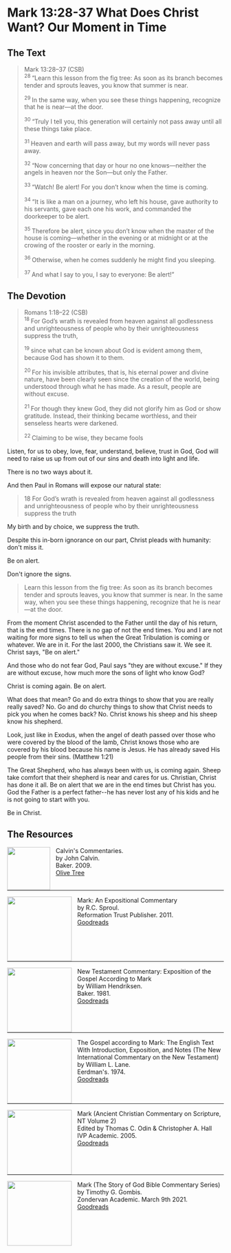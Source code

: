 # Mark 13:28-37 What Does Christ Want? Our Moment in Time

## The Text

>Mark 13:28–37 (CSB)  
><sup> 28 </sup> “Learn this lesson from the fig tree: As soon as its branch becomes tender and sprouts leaves, you know that summer is near. 
>
><sup> 29 </sup> In the same way, when you see these things happening, recognize that he is near—at the door. 
>
><sup> 30 </sup> “Truly I tell you, this generation will certainly not pass away until all these things take place. 
>
><sup> 31 </sup> Heaven and earth will pass away, but my words will never pass away. 
>
><sup> 32 </sup> “Now concerning that day or hour no one knows—neither the angels in heaven nor the Son—but only the Father. 
>
><sup> 33 </sup> “Watch! Be alert! For you don’t know when the time is coming. 
>
><sup> 34 </sup> “It is like a man on a journey, who left his house, gave authority to his servants, gave each one his work, and commanded the doorkeeper to be alert. 
>
><sup> 35 </sup> Therefore be alert, since you don’t know when the master of the house is coming—whether in the evening or at midnight or at the crowing of the rooster or early in the morning. 
>
><sup> 36 </sup> Otherwise, when he comes suddenly he might find you sleeping. 
>
><sup> 37 </sup> And what I say to you, I say to everyone: Be alert!”

## The Devotion

>Romans 1:18–22 (CSB)  
><sup> 18 </sup> For God’s wrath is revealed from heaven against all godlessness and unrighteousness of people who by their unrighteousness suppress the truth, 
>
><sup> 19 </sup> since what can be known about God is evident among them, because God has shown it to them. 
>
><sup> 20 </sup> For his invisible attributes, that is, his eternal power and divine nature, have been clearly seen since the creation of the world, being understood through what he has made. As a result, people are without excuse. 
>
><sup> 21 </sup> For though they knew God, they did not glorify him as God or show gratitude. Instead, their thinking became worthless, and their senseless hearts were darkened. 
>
><sup> 22 </sup> Claiming to be wise, they became fools

Listen, for us to obey, love, fear, understand, believe, trust in God, God will need to raise us up from out of our sins and death into light and life.

There is no two ways about it.

And then Paul in Romans will expose our natural state:

> 18 For God’s wrath is revealed from heaven against all godlessness and unrighteousness of people who by their unrighteousness suppress the truth

My birth and by choice, we suppress the truth.

Despite this in-born ignorance on our part, Christ pleads with humanity: don't miss it.

Be on alert.

Don't ignore the signs.

>Learn this lesson from the fig tree: As soon as its branch becomes tender and sprouts leaves, you know that summer is near. In the same way, when you see these things happening, recognize that he is near—at the door.

From the moment Christ ascended to the Father until the day of his return, that is the end times. There is no gap of not the end times. You and I are not waiting for more signs to tell us when the Great Tribulation is coming or whatever. We are in it. For the last 2000, the Christians saw it. We see it. Christ says, "Be on alert."

And those who do not fear God, Paul says "they are without excuse." If they are without excuse, how much more the sons of light who know God?

Christ is coming again. Be on alert.

What does that mean? Go and do extra things to show that you are really really saved? No. Go and do churchy things to show that Christ needs to pick you when he comes back? No. Christ knows his sheep and his sheep know his shepherd.

Look, just like in Exodus, when the angel of death passed over those who were covered by the blood of the lamb, Christ knows those who are covered by his blood because his name is Jesus. He has already saved His people from their sins. (Matthew 1:21)

The Great Shepherd, who has always been with us, is coming again. Sheep take comfort that their shepherd is near and cares for us. Christian, Christ has done it all. Be on alert that we are in the end times but Christ has you. God the Father is a perfect father--he has never lost any of his kids and he is not going to start with you.

Be in Christ.

## The Resources

<p style="clear:both;">

<img src="/images/commentary-calvin-set.png" align="left" width="100" style="padding-right: 10px" />Calvin's Commentaries.  
by John Calvin.  
Baker. 2009.  
[Olive Tree](https://www.olivetree.com/store/product.php?productid=17517)

<p style="clear:both;">

---

<img src="/images/commentary-mark-sproul.jpg" align="left" width="150" style="padding-right: 10px" />Mark: An Expositional Commentary  
by R.C. Sproul.  
Reformation Trust Publisher. 2011.  
[Goodreads](https://www.goodreads.com/book/show/13329901-mark?ac=1&from_search=true&qid=AjPCOwNAXj&rank=1)

<p style="clear:both;">

---

<img src="/images/commentary-mark-hendriksen.jpg" align="left" width="150" style="padding-right: 10px" />New Testament Commentary: Exposition of the Gospel According to Mark  
by William Hendriksen.  
Baker. 1981.  
[Goodreads](https://www.goodreads.com/book/show/2365098.Mark)

<p style="clear:both;">

---

<img src="/images/commentary-mark-lane.jpg" align="left" width="150" style="padding-right: 10px" />The Gospel according to Mark: The English Text With Introduction, Exposition, and Notes (The New International Commentary on the New Testament)  
by William L. Lane.  
Eerdman's. 1974.  
[Goodreads](https://www.goodreads.com/book/show/978619.The_Gospel_of_Mark?from_search=true&from_srp=true&qid=UOUMUiJ7z4&rank=2)

<p style="clear:both;">

---

<img src="/images/commentary-mark-oden.jpg" align="left" width="150" style="padding-right: 10px" />Mark (Ancient Christian Commentary on Scripture, NT Volume 2)  
Edited by Thomas C. Odin & Christopher A. Hall  
IVP Academic. 2005.  
[Goodreads](https://www.goodreads.com/book/show/33015669-mark)

<p style="clear:both;">

---

<img src="/images/commentary-mark-gombis.jpg" align="left" width="150" style="padding-right: 10px" />Mark (The Story of God Bible Commentary Series)  
by Timothy G. Gombis.   
Zondervan Academic. March 9th 2021.  
[Goodreads](https://www.goodreads.com/book/show/54287613-mark)

<p style="clear:both;">
